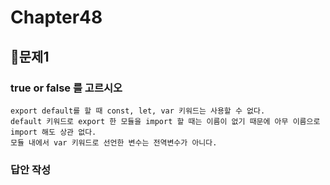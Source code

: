 # Chapter48
## 📌문제1
### true or false 를 고르시오
```
export default를 할 때 const, let, var 키워드는 사용할 수 없다. 
default 키워드로 export 한 모듈을 import 할 때는 이름이 없기 때문에 아무 이름으로 import 해도 상관 없다.
모듈 내에서 var 키워드로 선언한 변수는 전역변수가 아니다. 
```
### 답안 작성
```
```
<br>
